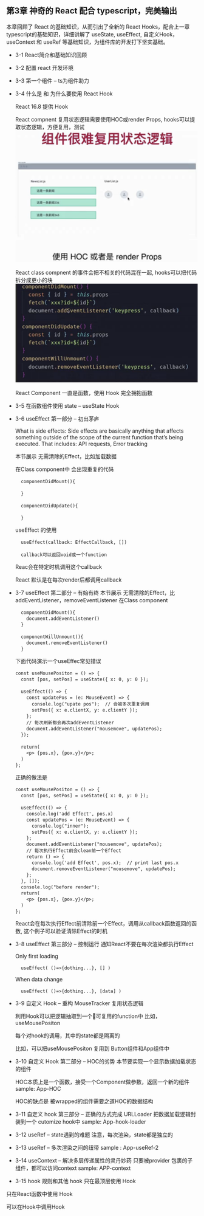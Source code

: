 ## 第3章 神奇的 React 配合 typescript，完美输出
本章回顾了 React 的基础知识，从而引出了全新的 React Hooks，配合上一章typescript的基础知识，详细讲解了 useState, useEffect, 自定义Hook，useContext 和 useRef 等基础知识，为组件库的开发打下坚实基础。

- 3-1 React简介和基础知识回顾

- 3-2 配置 react 开发环境

- 3-3 第一个组件 – ts为组件助力

- 3-4 什么是 和 为什么要使用 React Hook

  React 16.8  提供 Hook 

  React compnent 复用状态逻辑需要使用HOC或render Props, hooks可以提取状态逻辑，方便复用，测试
  ![](./_images/status-reuse.png)


  React class compnent 的事件会把不相关的代码混在一起, hooks可以把代码拆分成更小的块
  ![](./_images/component-event.png)

  React Component 一直是函数，使用 Hook 完全拥抱函数

- 3-5 在函数组件使用 state – useState Hook

- 3-6 useEffect 第一部分 – 初出茅庐

  What is side effects: 
  Side effects are basically anything that affects something outside of the scope of the current function that’s being executed. That includes: API requests, Error tracking


  本节展示 无需清除的Effect，比如加载数据

  在Class component中 会出现重复的代码
  ```
    componentDidMount(){

    }

    componentDidUpdate(){

    }
  ```

  useEffect 的使用
  ```
    useEffect(callback: EffectCallback, []) 

    callback可以返回void或一个function
  ```
  Reac会在特定时机调用这个callback

  React 默认是在每次render后都调用callback

- 3-7 useEffect 第二部分 – 有始有终
  本节展示 无需清除的Effect，比addEventListener，removeEventListener
  在Class component
  ```
    componentDidMount(){
      document.addEventListener()
    }

    componentWillUnmount(){
      document.removeEventListener()
    }
  ```
  下面代码演示一个useEffec常见错误
  ```
  const useMousePositon = () => {
    const [pos, setPos] = useState({ x: 0, y: 0 });

    useEffect(() => {
      const updatePos = (e: MouseEvent) => {
        console.log("upate pos");  // 会被多次重复调用
        setPos({ x: e.clientX, y: e.clientY });
      };
      // 每次刷新都会再次addEventListener
      document.addEventListener("mousemove", updatePos);
    });

    return(
      <p> {pos.x}, {pox.y}</p>;
    )
  };

  ```
  正确的做法是
  ```
  const useMousePositon = () => {
    const [pos, setPos] = useState({ x: 0, y: 0 });

    useEffect(() => {
      console.log('add Effect', pos.x)
      const updatePos = (e: MouseEvent) => {
        console.log("inner");
        setPos({ x: e.clientX, y: e.clientY });
      };
      document.addEventListener("mousemove", updatePos);
      // 每次执行Effect前会clean前一个Effect
      return () => {
        console.log('add Effect', pos.x);  // print last pos.x
        document.removeEventListener("mousemove", updatePos);
      };
    }, []);
    console.log("before render");
    return(
      <p> {pos.x}, {pox.y}</p>;
    )
  };
  ```
  React会在每次执行Effect前清除前一个Effect，调用从callback函数返回的函数, 这个例子可以验证清除Effect的时机

- 3-8 useEffect 第三部分 – 控制运行
  通知React不要在每次渲染都执行Effect

  Only first loading
  ```
    useEffect( ()=>{dothing...}, [] )
  ```

  When data change
  ```
    useEffect( ()=>{dothing...}, [data] )
  ```


- 3-9 自定义 Hook – 重构 MouseTracker
  复用状态逻辑

  利用Hook可以把逻辑抽取到一个可复用的function中
  比如， useMousePositon 

  每个对hook的调用，其中的state都是隔离的

  比如，可以把useMousePositon 复用到 Button组件和App组件中

- 3-10 自定义 Hook 第二部分 – HOC的劣势
  本节要实现一个显示数据加载状态的组件

  HOC本质上是一个函数，接受一个Component做参数，返回一个新的组件
  sample: App-HOC

  HOC的缺点是 被wrapped的组件需要之道HOC的数据结构

- 3-11 自定义 hook 第三部分 – 正确的方式完成 URLLoader
  把数据加载逻辑封装到一个 cutomize hook中
  sample: App-hook-loader

- 3-12 useRef – state遇到的难题
  注意，每次渲染，state都是独立的

- 3-13 useRef – 多次渲染之间的纽带
  sample : App-useRef-2

  
- 3-14 useContext – 解决多层传递属性的灵丹妙药
  只要被provider 包裹的子组件，都可以访问context
  sample: APP-context

  
- 3-15 hook 规则和其他 hook
只在最顶层使用 Hook

只在React函数中使用 Hook

可以在Hook中调用Hook

